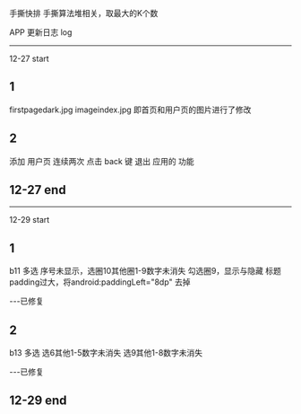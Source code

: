 
手撕快排
手撕算法堆相关，取最大的K个数



APP 更新日志 log 

--- 
12-27 start

## 1
firstpagedark.jpg
imageindex.jpg  即首页和用户页的图片进行了修改

## 2 
添加 用户页 连续两次 点击 back 键 退出 应用的 功能

12-27 end
---

---
12-29 start

## 1
b11 多选 序号未显示，选圈10其他圈1-9数字未消失
	勾选圈9，显示与隐藏
	标题 padding过大，将android:paddingLeft="8dp" 去掉

---已修复

## 2
b13 多选 选6其他1-5数字未消失
		 选9其他1-8数字未消失

---已修复


12-29 end
---
